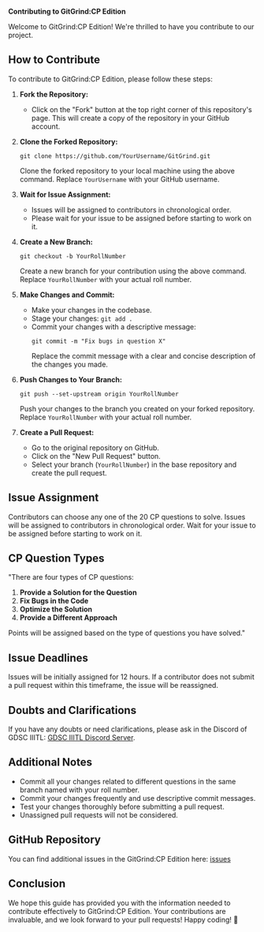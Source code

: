 **Contributing to GitGrind:CP Edition**

Welcome to GitGrind:CP Edition! We're thrilled to have you contribute to our project.

## How to Contribute

To contribute to GitGrind:CP Edition, please follow these steps:

1. **Fork the Repository:**

   - Click on the "Fork" button at the top right corner of this repository's page. This will create a copy of the repository in your GitHub account.

2. **Clone the Forked Repository:**

   ```
   git clone https://github.com/YourUsername/GitGrind.git
   ```

   Clone the forked repository to your local machine using the above command. Replace `YourUsername` with your GitHub username.

3. **Wait for Issue Assignment:**

   - Issues will be assigned to contributors in chronological order.
   - Please wait for your issue to be assigned before starting to work on it.

4. **Create a New Branch:**

   ```
   git checkout -b YourRollNumber
   ```

   Create a new branch for your contribution using the above command. Replace `YourRollNumber` with your actual roll number.

5. **Make Changes and Commit:**

   - Make your changes in the codebase.
   - Stage your changes: `git add .`
   - Commit your changes with a descriptive message:
     ```
     git commit -m "Fix bugs in question X"
     ```
     Replace the commit message with a clear and concise description of the changes you made.

6. **Push Changes to Your Branch:**

   ```
   git push --set-upstream origin YourRollNumber
   ```

   Push your changes to the branch you created on your forked repository. Replace `YourRollNumber` with your actual roll number.

7. **Create a Pull Request:**
   - Go to the original repository on GitHub.
   - Click on the "New Pull Request" button.
   - Select your branch (`YourRollNumber`) in the base repository and create the pull request.

## Issue Assignment

Contributors can choose any one of the 20 CP questions to solve. Issues will be assigned to contributors in chronological order. Wait for your issue to be assigned before starting to work on it.

## CP Question Types

"There are four types of CP questions:

1. **Provide a Solution for the Question**
2. **Fix Bugs in the Code**
3. **Optimize the Solution**
4. **Provide a Different Approach**

Points will be assigned based on the type of questions you have solved."

## Issue Deadlines

Issues will be initially assigned for 12 hours. If a contributor does not submit a pull request within this timeframe, the issue will be reassigned.

## Doubts and Clarifications

If you have any doubts or need clarifications, please ask in the Discord of GDSC IIITL: [GDSC IIITL Discord Server](https://discord.gg/NUdeuTy33Z).

## Additional Notes

- Commit all your changes related to different questions in the same branch named with your roll number.
- Commit your changes frequently and use descriptive commit messages.
- Test your changes thoroughly before submitting a pull request.
- Unassigned pull requests will not be considered.

## GitHub Repository

You can find additional issues in the GitGrind:CP Edition here: [issues](https://github.com/DSC-IIITL/GitGrind/issues)

## Conclusion

We hope this guide has provided you with the information needed to contribute effectively to GitGrind:CP Edition. Your contributions are invaluable, and we look forward to your pull requests! Happy coding! 🚀
